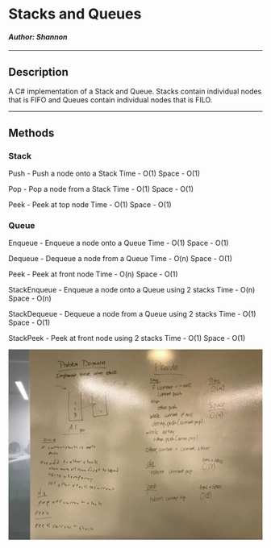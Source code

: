 # Stacks and Queues
#### *Author: Shannon*

------------------------------

## Description

A C# implementation of a Stack and Queue. Stacks contain individual nodes that is FIFO and Queues contain individual nodes that is FILO.

------------------------------

## Methods

### Stack

Push - Push a node onto a Stack
Time - O(1)
Space - O(1)

Pop - Pop a node from a Stack
Time - O(1)
Space - O(1)

Peek - Peek at top node
Time - O(1)
Space - O(1)


### Queue

Enqueue - Enqueue a node onto a Queue
Time - O(1)
Space - O(1)

Dequeue - Dequeue a node from a Queue
Time - O(n)
Space - O(1)

Peek - Peek at front node
Time - O(n)
Space - O(1)

StackEnqueue - Enqueue a node onto a Queue using 2 stacks
Time - O(n)
Space - O(n)

StackDequeue - Dequeue a node from a Queue using 2 stacks
Time - O(1)
Space - O(1)

StackPeek - Peek at front node using 2 stacks
Time - O(1)
Space - O(1)

![picture](https://github.com/ShannonTully/C-Sharp-data-structures-and-algorithms/blob/master/assets/queue-with-stacks.jpg)

